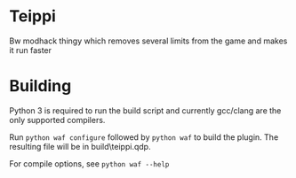 # Teippi
Bw modhack thingy which removes several limits from the game and makes it run faster

# Building
Python 3 is required to run the build script and currently gcc/clang are the only supported compilers.

Run `python waf configure` followed by `python waf` to build the plugin. The resulting file will be in build\teippi.qdp.

For compile options, see `python waf --help`
